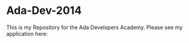 Ada-Dev-2014
============

This is my Repository for the Ada Developers Academy. Please see my application here: 
